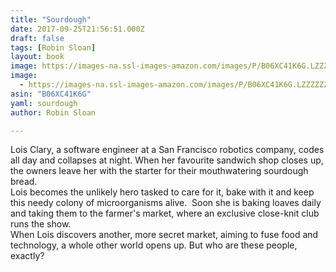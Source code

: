 ```yaml
---
title: "Sourdough"
date: 2017-09-25T21:56:51.000Z
draft: false
tags: [Robin Sloan]
layout: book
image: https://images-na.ssl-images-amazon.com/images/P/B06XC41K6G.LZZZZZZZ.jpg
image: 
  - https://images-na.ssl-images-amazon.com/images/P/B06XC41K6G.LZZZZZZZ.jpg
asin: "B06XC41K6G"
yaml: sourdough
author: Robin Sloan

---
```


Lois Clary, a software engineer at a San Francisco robotics company, codes all day and collapses at night. When her favourite sandwich shop closes up, the owners leave her with the starter for their mouthwatering sourdough bread.  
 Lois becomes the unlikely hero tasked to care for it, bake with it and keep this needy colony of microorganisms alive.  Soon she is baking loaves daily and taking them to the farmer's market, where an exclusive close-knit club runs the show.   
 When Lois discovers another, more secret market, aiming to fuse food and technology, a whole other world opens up. But who are these people, exactly?